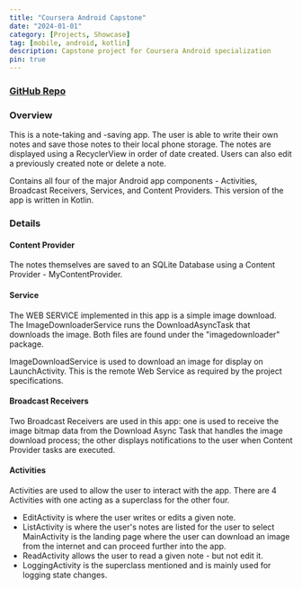 ```yaml
---
title: "Coursera Android Capstone"
date: "2024-01-01"
category: [Projects, Showcase]
tag: [mobile, android, kotlin]
description: Capstone project for Coursera Android specialization
pin: true
---
```

### [<i class="fab fa-github"></i> GitHub Repo](https://github.com/DBerry07/VanderbiltCapstone_Kotlin)

### Overview

This is a note-taking and -saving app. The user is able to write their own notes and save those notes to their local phone storage. The notes are displayed using a RecyclerView in order of date created. Users can also edit a previously created note or delete a note.

Contains all four of the major Android app components - Activities, Broadcast Receivers, Services, and Content Providers. This version of the app is written in Kotlin.

### Details

#### Content Provider

The notes themselves are saved to an SQLite Database using a Content Provider - MyContentProvider.

#### Service

The WEB SERVICE implemented in this app is a simple image download. The ImageDownloaderService runs the DownloadAsyncTask that downloads the image. Both files are found under the "imagedownloader" package.

ImageDownloadService is used to download an image for display on LaunchActivity. This is the remote Web Service as required by the project specifications.

#### Broadcast Receivers

Two Broadcast Receivers are used in this app: one is used to receive the image bitmap data from the Download Async Task that handles the image download process; the other displays notifications to the user when Content Provider tasks are executed.


#### Activities

Activities are used to allow the user to interact with the app. There are 4 Activities with one acting as a superclass for the other four. 
+ EditActivity is where the user writes or edits a given note. 
+ ListActivity is where the user's notes are listed for the user to select MainActivity is the landing page where the user can download an image from the internet and can proceed further into the app. 
+ ReadActivity allows the user to read a given note - but not edit it. 
+ LoggingActivity is the superclass mentioned and is mainly used for logging state changes.